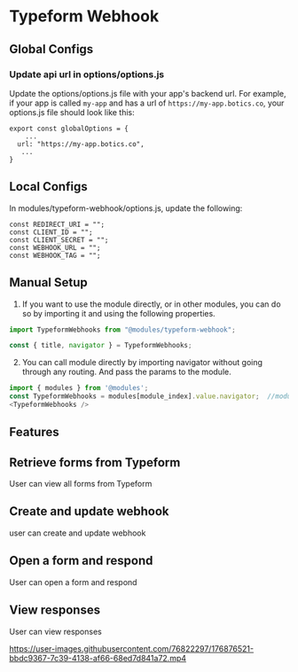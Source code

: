 # Typeform Webhook


## Global Configs
### Update api url in options/options.js

Update the options/options.js file with your app's backend url. For example, if your app is called `my-app` and has a url of `https://my-app.botics.co`, your options.js file should look like this: 

```
export const globalOptions = {
    ...
  url: "https://my-app.botics.co",
   ...
}
```

## Local Configs
In modules/typeform-webhook/options.js, update the following:

```
const REDIRECT_URI = "";
const CLIENT_ID = "";
const CLIENT_SECRET = "";
const WEBHOOK_URL = "";
const WEBHOOK_TAG = "";

```
## Manual Setup

1. If you want to use the module directly, or in other modules, you can do so by importing it and using the following properties.

```javascript
import TypeformWebhooks from "@modules/typeform-webhook";

const { title, navigator } = TypeformWebhooks;
```

2. You can call module directly by importing navigator without going through any routing. And pass the params to the module.

```javascript
import { modules } from '@modules';
const TypeformWebhooks = modules[module_index].value.navigator;  //module_index : position of the module in modules folder
<TypeformWebhooks />
```
## Features

## Retrieve forms from Typeform
User can view all forms from Typeform

## Create and update webhook
user can create and update webhook

## Open a form and respond
User can open a form and respond 

## View responses
User can view responses



https://user-images.githubusercontent.com/76822297/176876521-bbdc9367-7c39-4138-af66-68ed7d841a72.mp4

